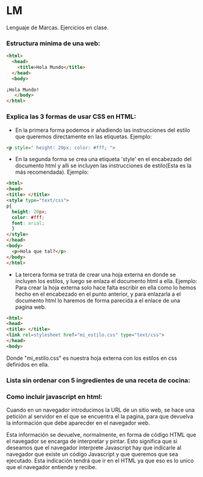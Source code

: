 # LM
Lenguaje de Marcas. Ejercicios en clase.

### Estructura minima de una web:

```html
<html>
  <head>
    <title>Hola Mundo</title>
  </head>
  <body>

¡Hola Mundo!
   </body>
</html>

```
### Explica las 3 formas de usar CSS en HTML:
* En la primera forma podemos ir añadiendo las instrucciones del estilo que queremos directamente en las etiquetas.
Ejemplo: 
```html 
<p style=" height: 20px; color: #fff; "> 
```
* En la segunda forma se crea una etiqueta 'style' en el encabezado del documento html y alli se incluyen las instrucciones de estilo(Esta es la más recomendada).
Ejemplo:
```html
<html>
<head>
<title> </title>
<style type="text/css">
p{
  height: 20px; 
  color: #fff;
  font: arial;
  }
</style>
</head>
<body>
  <p>Hola que tal?</p> 
</body>
</html>
```
* La tercera forma se trata de crear una hoja externa en donde se incluyen los estilos, y luego se enlaza el documento html a ella.
Ejemplo:
Para crear la hoja externa solo hace falta escribir en ella como lo hemos hecho en el encabezado en el punto anterior, y para enlazarla a el documento html lo haremos de forma parecida a el enlace de una pagina web. 

```html
<html>
<head>
<title> </title>
<link rel=stylesheet href="mi_estilo.css" type="text/css">
</head>
<body>
```
Donde "mi_estilo.css" es nuestra hoja externa con los estilos en css definidos en ella.

### Lista sin ordenar con 5 ingredientes de una receta de cocina:

### Como incluir javascript en html:
Cuando en un navegador introducimos la URL de un sitio web, se hace una petición al servidor en el que se encuentra el la pagina, para que devuelva la información que debe aparecder en el navegador web.

Esta información se devuelve, normalmente, en forma de código HTML que el navegador se encarga de interpretar y pintar. Esto significa que si deseamos que el navegador interprete Javascript hay que indicarle al navegador que existe un código Javascript y que queremos que sea ejecutado. Esta indicación tendrá que ir en el HTML ya que eso es lo unico que el navegador entiende y recibe.























